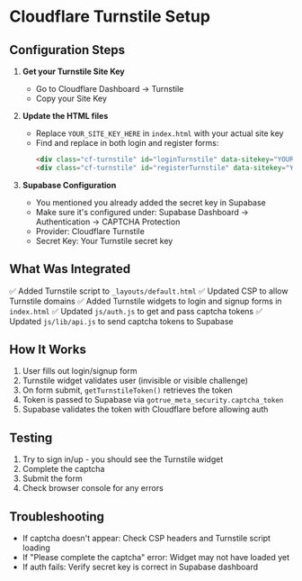 # Cloudflare Turnstile Setup

## Configuration Steps

1. **Get your Turnstile Site Key**
   - Go to Cloudflare Dashboard → Turnstile
   - Copy your Site Key

2. **Update the HTML files**
   - Replace `YOUR_SITE_KEY_HERE` in `index.html` with your actual site key
   - Find and replace in both login and register forms:
     ```html
     <div class="cf-turnstile" id="loginTurnstile" data-sitekey="YOUR_ACTUAL_SITE_KEY"></div>
     <div class="cf-turnstile" id="registerTurnstile" data-sitekey="YOUR_ACTUAL_SITE_KEY"></div>
     ```

3. **Supabase Configuration**
   - You mentioned you already added the secret key in Supabase
   - Make sure it's configured under: Supabase Dashboard → Authentication → CAPTCHA Protection
   - Provider: Cloudflare Turnstile
   - Secret Key: Your Turnstile secret key

## What Was Integrated

✅ Added Turnstile script to `_layouts/default.html`
✅ Updated CSP to allow Turnstile domains
✅ Added Turnstile widgets to login and signup forms in `index.html`
✅ Updated `js/auth.js` to get and pass captcha tokens
✅ Updated `js/lib/api.js` to send captcha tokens to Supabase

## How It Works

1. User fills out login/signup form
2. Turnstile widget validates user (invisible or visible challenge)
3. On form submit, `getTurnstileToken()` retrieves the token
4. Token is passed to Supabase via `gotrue_meta_security.captcha_token`
5. Supabase validates the token with Cloudflare before allowing auth

## Testing

1. Try to sign in/up - you should see the Turnstile widget
2. Complete the captcha
3. Submit the form
4. Check browser console for any errors

## Troubleshooting

- If captcha doesn't appear: Check CSP headers and Turnstile script loading
- If "Please complete the captcha" error: Widget may not have loaded yet
- If auth fails: Verify secret key is correct in Supabase dashboard
